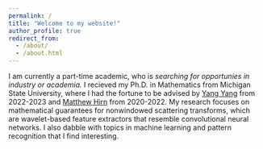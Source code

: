 ```yaml
---
permalink: /
title: "Welcome to my website!"
author_profile: true
redirect_from: 
  - /about/
  - /about.html
---
```


I am currently a part-time academic, who is *searching for opportunies in industry or academia.* I recieved my Ph.D. in Mathematics from Michigan State University, where I had the fortune to be advised by [Yang Yang](https://sites.google.com/view/dr-yang-yang/home) from 2022-2023 and [Matthew Hirn](https://matthewhirn.com) from 2020-2022. My research focuses on mathematical guarantees for nonwindowed scattering transforms, which are wavelet-based feature extractors that resemble convolutional neural networks. I also dabble with topics in machine learning and pattern recognition that I find interesting. 

